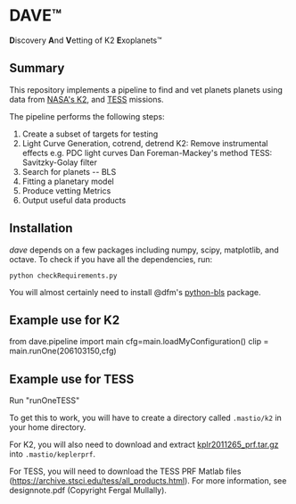# DAVE™
**D**iscovery **A**nd **V**etting of K2 **E**xoplanets™

## Summary

This repository implements a pipeline to find and vet planets planets
using data from [NASA's K2](http://keplerscience.arc.nasa.gov), and [TESS](https://www.nasa.gov/tess-transiting-exoplanet-survey-satellite/) missions.

The pipeline performs the following steps:

1. Create a subset of targets for testing
2. Light Curve Generation, cotrend, detrend
	K2: Remove instrumental effects e.g. PDC light curves Dan Foreman-Mackey's method
	TESS: Savitzky-Golay filter
3. Search for planets -- BLS
4. Fitting a planetary model
5. Produce vetting Metrics
6. Output useful data products


## Installation

*dave* depends on a few packages including numpy, scipy, matplotlib, and octave.
To check if you have all the dependencies, run:
```
python checkRequirements.py
```

You will almost certainly need to install @dfm's [python-bls](https://github.com/dfm/python-bls) package.


## Example use for K2
from dave.pipeline import main
cfg=main.loadMyConfiguration()
clip = main.runOne(206103150,cfg)

## Example use for TESS
Run "runOneTESS"

To get this to work, you will have to create a directory called `.mastio/k2` in your home directory.

For K2, you will also need to download and extract
[kplr2011265_prf.tar.gz](https://archive.stsci.edu/pub/kepler/fpc/kplr2011265_prf.tar.gz)
into `.mastio/keplerprf`. 

For TESS, you will need to download the TESS PRF Matlab files (https://archive.stsci.edu/tess/all_products.html). For more information, see designnote.pdf (Copyright Fergal Mullally).
